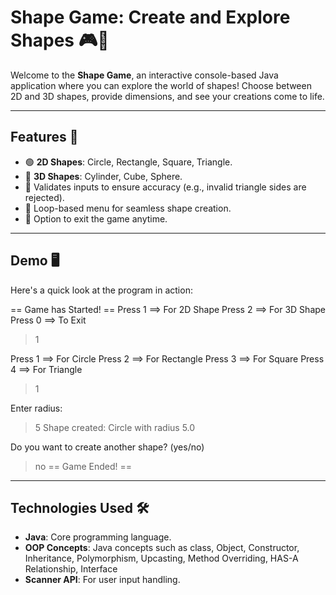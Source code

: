 # **Shape Game: Create and Explore Shapes** 🎮🔷

Welcome to the **Shape Game**, an interactive console-based Java application where you can explore the world of shapes! Choose between 2D and 3D shapes, provide dimensions, and see your creations come to life.

---

## **Features** 🌟
- 🟢 **2D Shapes**: Circle, Rectangle, Square, Triangle.
- 🔵 **3D Shapes**: Cylinder, Cube, Sphere.
- 🎯 Validates inputs to ensure accuracy (e.g., invalid triangle sides are rejected).
- 🔄 Loop-based menu for seamless shape creation.
- 🛑 Option to exit the game anytime.

---

## **Demo** 🖥️

Here's a quick look at the program in action:

== Game has Started! ==
Press 1 ==> For 2D Shape
Press 2 ==> For 3D Shape
Press 0 ==> To Exit
> 1

Press 1 ==> For Circle
Press 2 ==> For Rectangle
Press 3 ==> For Square
Press 4 ==> For Triangle
> 1

Enter radius:
> 5
Shape created: Circle with radius 5.0

Do you want to create another shape? (yes/no)
> no
== Game Ended! ==
>
---
## **Technologies Used** 🛠️
- **Java**: Core programming language.
- **OOP Concepts**:  Java concepts such as class, Object, Constructor, Inheritance, Polymorphism, Upcasting, Method Overriding, HAS-A Relationship, Interface
- **Scanner API**: For user input handling.

